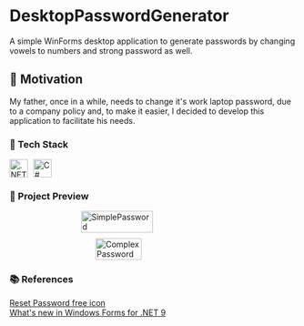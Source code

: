 # DesktopPasswordGenerator
A simple WinForms desktop application to generate passwords by changing vowels to numbers and strong password as well. 

## 🚀 Motivation
My father, once in a while, needs to change it's work laptop password, due to a company policy and, to make it easier, I decided to develop this application to facilitate his needs.

### 🧰 Tech Stack

<div style="display: flex; gap: 10px;">
    <img height="32" width="32" src="https://cdn.simpleicons.org/dotnet" alt=".NET" title=".NET" />
    <img height="32" width="32" src="https://img.shields.io/badge/c%23-%23239120.svg?style=for-the-badge&logo=csharp&logoColor=white" alt="C#" title="C#" />
</div>

### 📸 Project Preview
<div style="display: flex; flex-direction: column; align-items: center; gap: 10px;">
  <img src="https://github.com/user-attachments/assets/f4020b81-469a-4ba4-9f3d-78fdb07892dd" alt="SimplePassword" style="width: 50%;" />
  <img src="https://github.com/user-attachments/assets/87dd4c81-b37b-4e47-b058-27437e0324a2" alt="ComplexPassword" style="width: 40%;" />
</div>

### 📚 References
[Reset Password free icon](https://www.flaticon.com/free-icons/password "Password icons created by kliwir art - Flaticon")  
[What's new in Windows Forms for .NET 9](https://learn.microsoft.com/en-us/dotnet/desktop/winforms/whats-new/net90)

